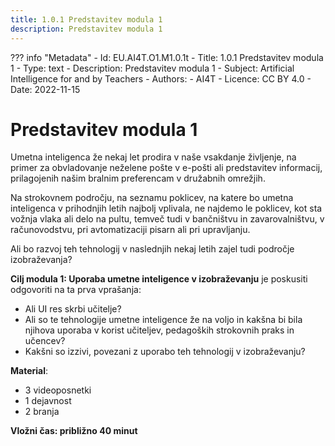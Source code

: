 ```yaml
---
title: 1.0.1 Predstavitev modula 1
description: Predstavitev modula 1
---
```

??? info "Metadata"
    - Id: EU.AI4T.O1.M1.0.1t
    - Title: 1.0.1 Predstavitev modula 1
    - Type: text
    - Description: Predstavitev modula 1
    - Subject: Artificial Intelligence for and by Teachers
    - Authors:
        - AI4T 
    - Licence: CC BY 4.0
    - Date: 2022-11-15

# Predstavitev modula 1
Umetna inteligenca že nekaj let prodira v naše vsakdanje življenje, na primer za obvladovanje neželene pošte v e-pošti ali predstavitev informacij, prilagojenih našim bralnim preferencam v družabnih omrežjih.

Na strokovnem področju, na seznamu poklicev, na katere bo umetna inteligenca v prihodnjih letih najbolj vplivala, ne najdemo le poklicev, kot sta vožnja vlaka ali delo na pultu, temveč tudi v bančništvu in zavarovalništvu, v računovodstvu, pri avtomatizaciji pisarn ali pri upravljanju.

Ali bo razvoj teh tehnologij v naslednjih nekaj letih zajel tudi področje izobraževanja?

**Cilj modula 1: Uporaba umetne inteligence v izobraževanju** je poskusiti odgovoriti na ta prva vprašanja:

- Ali UI res skrbi učitelje?
- Ali so te tehnologije umetne inteligence že na voljo in kakšna bi bila njihova uporaba v korist učiteljev, pedagoških strokovnih praks in učencev?
- Kakšni so izzivi, povezani z uporabo teh tehnologij v izobraževanju?

**Material**:

- 3 videoposnetki
- 1 dejavnost
- 2 branja

**Vložni čas: približno 40 minut**
